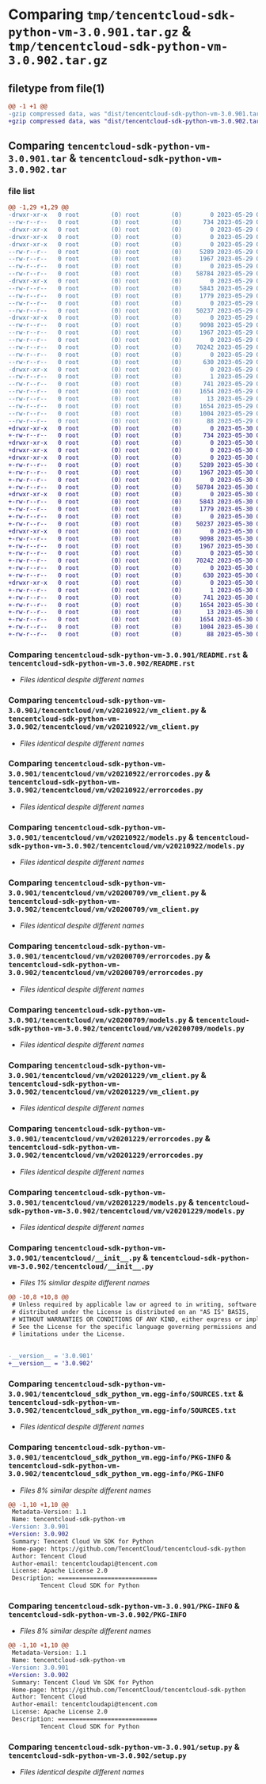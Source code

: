 # Comparing `tmp/tencentcloud-sdk-python-vm-3.0.901.tar.gz` & `tmp/tencentcloud-sdk-python-vm-3.0.902.tar.gz`

## filetype from file(1)

```diff
@@ -1 +1 @@
-gzip compressed data, was "dist/tencentcloud-sdk-python-vm-3.0.901.tar", last modified: Mon May 29 02:40:53 2023, max compression
+gzip compressed data, was "dist/tencentcloud-sdk-python-vm-3.0.902.tar", last modified: Tue May 30 00:36:46 2023, max compression
```

## Comparing `tencentcloud-sdk-python-vm-3.0.901.tar` & `tencentcloud-sdk-python-vm-3.0.902.tar`

### file list

```diff
@@ -1,29 +1,29 @@
-drwxr-xr-x   0 root         (0) root         (0)        0 2023-05-29 02:40:53.000000 tencentcloud-sdk-python-vm-3.0.901/
--rw-r--r--   0 root         (0) root         (0)      734 2023-05-29 02:40:53.000000 tencentcloud-sdk-python-vm-3.0.901/README.rst
-drwxr-xr-x   0 root         (0) root         (0)        0 2023-05-29 02:40:53.000000 tencentcloud-sdk-python-vm-3.0.901/tencentcloud/
-drwxr-xr-x   0 root         (0) root         (0)        0 2023-05-29 02:40:53.000000 tencentcloud-sdk-python-vm-3.0.901/tencentcloud/vm/
-drwxr-xr-x   0 root         (0) root         (0)        0 2023-05-29 02:40:53.000000 tencentcloud-sdk-python-vm-3.0.901/tencentcloud/vm/v20210922/
--rw-r--r--   0 root         (0) root         (0)     5289 2023-05-29 02:40:53.000000 tencentcloud-sdk-python-vm-3.0.901/tencentcloud/vm/v20210922/vm_client.py
--rw-r--r--   0 root         (0) root         (0)     1967 2023-05-29 02:40:53.000000 tencentcloud-sdk-python-vm-3.0.901/tencentcloud/vm/v20210922/errorcodes.py
--rw-r--r--   0 root         (0) root         (0)        0 2023-05-29 02:40:53.000000 tencentcloud-sdk-python-vm-3.0.901/tencentcloud/vm/v20210922/__init__.py
--rw-r--r--   0 root         (0) root         (0)    58784 2023-05-29 02:40:53.000000 tencentcloud-sdk-python-vm-3.0.901/tencentcloud/vm/v20210922/models.py
-drwxr-xr-x   0 root         (0) root         (0)        0 2023-05-29 02:40:53.000000 tencentcloud-sdk-python-vm-3.0.901/tencentcloud/vm/v20200709/
--rw-r--r--   0 root         (0) root         (0)     5843 2023-05-29 02:40:53.000000 tencentcloud-sdk-python-vm-3.0.901/tencentcloud/vm/v20200709/vm_client.py
--rw-r--r--   0 root         (0) root         (0)     1779 2023-05-29 02:40:53.000000 tencentcloud-sdk-python-vm-3.0.901/tencentcloud/vm/v20200709/errorcodes.py
--rw-r--r--   0 root         (0) root         (0)        0 2023-05-29 02:40:53.000000 tencentcloud-sdk-python-vm-3.0.901/tencentcloud/vm/v20200709/__init__.py
--rw-r--r--   0 root         (0) root         (0)    50237 2023-05-29 02:40:53.000000 tencentcloud-sdk-python-vm-3.0.901/tencentcloud/vm/v20200709/models.py
-drwxr-xr-x   0 root         (0) root         (0)        0 2023-05-29 02:40:53.000000 tencentcloud-sdk-python-vm-3.0.901/tencentcloud/vm/v20201229/
--rw-r--r--   0 root         (0) root         (0)     9098 2023-05-29 02:40:53.000000 tencentcloud-sdk-python-vm-3.0.901/tencentcloud/vm/v20201229/vm_client.py
--rw-r--r--   0 root         (0) root         (0)     1967 2023-05-29 02:40:53.000000 tencentcloud-sdk-python-vm-3.0.901/tencentcloud/vm/v20201229/errorcodes.py
--rw-r--r--   0 root         (0) root         (0)        0 2023-05-29 02:40:53.000000 tencentcloud-sdk-python-vm-3.0.901/tencentcloud/vm/v20201229/__init__.py
--rw-r--r--   0 root         (0) root         (0)    70242 2023-05-29 02:40:53.000000 tencentcloud-sdk-python-vm-3.0.901/tencentcloud/vm/v20201229/models.py
--rw-r--r--   0 root         (0) root         (0)        0 2023-05-29 02:40:53.000000 tencentcloud-sdk-python-vm-3.0.901/tencentcloud/vm/__init__.py
--rw-r--r--   0 root         (0) root         (0)      630 2023-05-29 02:40:53.000000 tencentcloud-sdk-python-vm-3.0.901/tencentcloud/__init__.py
-drwxr-xr-x   0 root         (0) root         (0)        0 2023-05-29 02:40:53.000000 tencentcloud-sdk-python-vm-3.0.901/tencentcloud_sdk_python_vm.egg-info/
--rw-r--r--   0 root         (0) root         (0)        1 2023-05-29 02:40:53.000000 tencentcloud-sdk-python-vm-3.0.901/tencentcloud_sdk_python_vm.egg-info/dependency_links.txt
--rw-r--r--   0 root         (0) root         (0)      741 2023-05-29 02:40:53.000000 tencentcloud-sdk-python-vm-3.0.901/tencentcloud_sdk_python_vm.egg-info/SOURCES.txt
--rw-r--r--   0 root         (0) root         (0)     1654 2023-05-29 02:40:53.000000 tencentcloud-sdk-python-vm-3.0.901/tencentcloud_sdk_python_vm.egg-info/PKG-INFO
--rw-r--r--   0 root         (0) root         (0)       13 2023-05-29 02:40:53.000000 tencentcloud-sdk-python-vm-3.0.901/tencentcloud_sdk_python_vm.egg-info/top_level.txt
--rw-r--r--   0 root         (0) root         (0)     1654 2023-05-29 02:40:53.000000 tencentcloud-sdk-python-vm-3.0.901/PKG-INFO
--rw-r--r--   0 root         (0) root         (0)     1004 2023-05-29 02:40:53.000000 tencentcloud-sdk-python-vm-3.0.901/setup.py
--rw-r--r--   0 root         (0) root         (0)       88 2023-05-29 02:40:53.000000 tencentcloud-sdk-python-vm-3.0.901/setup.cfg
+drwxr-xr-x   0 root         (0) root         (0)        0 2023-05-30 00:36:46.000000 tencentcloud-sdk-python-vm-3.0.902/
+-rw-r--r--   0 root         (0) root         (0)      734 2023-05-30 00:36:46.000000 tencentcloud-sdk-python-vm-3.0.902/README.rst
+drwxr-xr-x   0 root         (0) root         (0)        0 2023-05-30 00:36:46.000000 tencentcloud-sdk-python-vm-3.0.902/tencentcloud/
+drwxr-xr-x   0 root         (0) root         (0)        0 2023-05-30 00:36:46.000000 tencentcloud-sdk-python-vm-3.0.902/tencentcloud/vm/
+drwxr-xr-x   0 root         (0) root         (0)        0 2023-05-30 00:36:46.000000 tencentcloud-sdk-python-vm-3.0.902/tencentcloud/vm/v20210922/
+-rw-r--r--   0 root         (0) root         (0)     5289 2023-05-30 00:36:46.000000 tencentcloud-sdk-python-vm-3.0.902/tencentcloud/vm/v20210922/vm_client.py
+-rw-r--r--   0 root         (0) root         (0)     1967 2023-05-30 00:36:46.000000 tencentcloud-sdk-python-vm-3.0.902/tencentcloud/vm/v20210922/errorcodes.py
+-rw-r--r--   0 root         (0) root         (0)        0 2023-05-30 00:36:46.000000 tencentcloud-sdk-python-vm-3.0.902/tencentcloud/vm/v20210922/__init__.py
+-rw-r--r--   0 root         (0) root         (0)    58784 2023-05-30 00:36:46.000000 tencentcloud-sdk-python-vm-3.0.902/tencentcloud/vm/v20210922/models.py
+drwxr-xr-x   0 root         (0) root         (0)        0 2023-05-30 00:36:46.000000 tencentcloud-sdk-python-vm-3.0.902/tencentcloud/vm/v20200709/
+-rw-r--r--   0 root         (0) root         (0)     5843 2023-05-30 00:36:46.000000 tencentcloud-sdk-python-vm-3.0.902/tencentcloud/vm/v20200709/vm_client.py
+-rw-r--r--   0 root         (0) root         (0)     1779 2023-05-30 00:36:46.000000 tencentcloud-sdk-python-vm-3.0.902/tencentcloud/vm/v20200709/errorcodes.py
+-rw-r--r--   0 root         (0) root         (0)        0 2023-05-30 00:36:46.000000 tencentcloud-sdk-python-vm-3.0.902/tencentcloud/vm/v20200709/__init__.py
+-rw-r--r--   0 root         (0) root         (0)    50237 2023-05-30 00:36:46.000000 tencentcloud-sdk-python-vm-3.0.902/tencentcloud/vm/v20200709/models.py
+drwxr-xr-x   0 root         (0) root         (0)        0 2023-05-30 00:36:46.000000 tencentcloud-sdk-python-vm-3.0.902/tencentcloud/vm/v20201229/
+-rw-r--r--   0 root         (0) root         (0)     9098 2023-05-30 00:36:46.000000 tencentcloud-sdk-python-vm-3.0.902/tencentcloud/vm/v20201229/vm_client.py
+-rw-r--r--   0 root         (0) root         (0)     1967 2023-05-30 00:36:46.000000 tencentcloud-sdk-python-vm-3.0.902/tencentcloud/vm/v20201229/errorcodes.py
+-rw-r--r--   0 root         (0) root         (0)        0 2023-05-30 00:36:46.000000 tencentcloud-sdk-python-vm-3.0.902/tencentcloud/vm/v20201229/__init__.py
+-rw-r--r--   0 root         (0) root         (0)    70242 2023-05-30 00:36:46.000000 tencentcloud-sdk-python-vm-3.0.902/tencentcloud/vm/v20201229/models.py
+-rw-r--r--   0 root         (0) root         (0)        0 2023-05-30 00:36:46.000000 tencentcloud-sdk-python-vm-3.0.902/tencentcloud/vm/__init__.py
+-rw-r--r--   0 root         (0) root         (0)      630 2023-05-30 00:36:46.000000 tencentcloud-sdk-python-vm-3.0.902/tencentcloud/__init__.py
+drwxr-xr-x   0 root         (0) root         (0)        0 2023-05-30 00:36:46.000000 tencentcloud-sdk-python-vm-3.0.902/tencentcloud_sdk_python_vm.egg-info/
+-rw-r--r--   0 root         (0) root         (0)        1 2023-05-30 00:36:46.000000 tencentcloud-sdk-python-vm-3.0.902/tencentcloud_sdk_python_vm.egg-info/dependency_links.txt
+-rw-r--r--   0 root         (0) root         (0)      741 2023-05-30 00:36:46.000000 tencentcloud-sdk-python-vm-3.0.902/tencentcloud_sdk_python_vm.egg-info/SOURCES.txt
+-rw-r--r--   0 root         (0) root         (0)     1654 2023-05-30 00:36:46.000000 tencentcloud-sdk-python-vm-3.0.902/tencentcloud_sdk_python_vm.egg-info/PKG-INFO
+-rw-r--r--   0 root         (0) root         (0)       13 2023-05-30 00:36:46.000000 tencentcloud-sdk-python-vm-3.0.902/tencentcloud_sdk_python_vm.egg-info/top_level.txt
+-rw-r--r--   0 root         (0) root         (0)     1654 2023-05-30 00:36:46.000000 tencentcloud-sdk-python-vm-3.0.902/PKG-INFO
+-rw-r--r--   0 root         (0) root         (0)     1004 2023-05-30 00:36:46.000000 tencentcloud-sdk-python-vm-3.0.902/setup.py
+-rw-r--r--   0 root         (0) root         (0)       88 2023-05-30 00:36:46.000000 tencentcloud-sdk-python-vm-3.0.902/setup.cfg
```

### Comparing `tencentcloud-sdk-python-vm-3.0.901/README.rst` & `tencentcloud-sdk-python-vm-3.0.902/README.rst`

 * *Files identical despite different names*

### Comparing `tencentcloud-sdk-python-vm-3.0.901/tencentcloud/vm/v20210922/vm_client.py` & `tencentcloud-sdk-python-vm-3.0.902/tencentcloud/vm/v20210922/vm_client.py`

 * *Files identical despite different names*

### Comparing `tencentcloud-sdk-python-vm-3.0.901/tencentcloud/vm/v20210922/errorcodes.py` & `tencentcloud-sdk-python-vm-3.0.902/tencentcloud/vm/v20210922/errorcodes.py`

 * *Files identical despite different names*

### Comparing `tencentcloud-sdk-python-vm-3.0.901/tencentcloud/vm/v20210922/models.py` & `tencentcloud-sdk-python-vm-3.0.902/tencentcloud/vm/v20210922/models.py`

 * *Files identical despite different names*

### Comparing `tencentcloud-sdk-python-vm-3.0.901/tencentcloud/vm/v20200709/vm_client.py` & `tencentcloud-sdk-python-vm-3.0.902/tencentcloud/vm/v20200709/vm_client.py`

 * *Files identical despite different names*

### Comparing `tencentcloud-sdk-python-vm-3.0.901/tencentcloud/vm/v20200709/errorcodes.py` & `tencentcloud-sdk-python-vm-3.0.902/tencentcloud/vm/v20200709/errorcodes.py`

 * *Files identical despite different names*

### Comparing `tencentcloud-sdk-python-vm-3.0.901/tencentcloud/vm/v20200709/models.py` & `tencentcloud-sdk-python-vm-3.0.902/tencentcloud/vm/v20200709/models.py`

 * *Files identical despite different names*

### Comparing `tencentcloud-sdk-python-vm-3.0.901/tencentcloud/vm/v20201229/vm_client.py` & `tencentcloud-sdk-python-vm-3.0.902/tencentcloud/vm/v20201229/vm_client.py`

 * *Files identical despite different names*

### Comparing `tencentcloud-sdk-python-vm-3.0.901/tencentcloud/vm/v20201229/errorcodes.py` & `tencentcloud-sdk-python-vm-3.0.902/tencentcloud/vm/v20201229/errorcodes.py`

 * *Files identical despite different names*

### Comparing `tencentcloud-sdk-python-vm-3.0.901/tencentcloud/vm/v20201229/models.py` & `tencentcloud-sdk-python-vm-3.0.902/tencentcloud/vm/v20201229/models.py`

 * *Files identical despite different names*

### Comparing `tencentcloud-sdk-python-vm-3.0.901/tencentcloud/__init__.py` & `tencentcloud-sdk-python-vm-3.0.902/tencentcloud/__init__.py`

 * *Files 1% similar despite different names*

```diff
@@ -10,8 +10,8 @@
 # Unless required by applicable law or agreed to in writing, software
 # distributed under the License is distributed on an "AS IS" BASIS,
 # WITHOUT WARRANTIES OR CONDITIONS OF ANY KIND, either express or implied.
 # See the License for the specific language governing permissions and
 # limitations under the License.
 
 
-__version__ = '3.0.901'
+__version__ = '3.0.902'
```

### Comparing `tencentcloud-sdk-python-vm-3.0.901/tencentcloud_sdk_python_vm.egg-info/SOURCES.txt` & `tencentcloud-sdk-python-vm-3.0.902/tencentcloud_sdk_python_vm.egg-info/SOURCES.txt`

 * *Files identical despite different names*

### Comparing `tencentcloud-sdk-python-vm-3.0.901/tencentcloud_sdk_python_vm.egg-info/PKG-INFO` & `tencentcloud-sdk-python-vm-3.0.902/tencentcloud_sdk_python_vm.egg-info/PKG-INFO`

 * *Files 8% similar despite different names*

```diff
@@ -1,10 +1,10 @@
 Metadata-Version: 1.1
 Name: tencentcloud-sdk-python-vm
-Version: 3.0.901
+Version: 3.0.902
 Summary: Tencent Cloud Vm SDK for Python
 Home-page: https://github.com/TencentCloud/tencentcloud-sdk-python
 Author: Tencent Cloud
 Author-email: tencentcloudapi@tencent.com
 License: Apache License 2.0
 Description: ============================
         Tencent Cloud SDK for Python
```

### Comparing `tencentcloud-sdk-python-vm-3.0.901/PKG-INFO` & `tencentcloud-sdk-python-vm-3.0.902/PKG-INFO`

 * *Files 8% similar despite different names*

```diff
@@ -1,10 +1,10 @@
 Metadata-Version: 1.1
 Name: tencentcloud-sdk-python-vm
-Version: 3.0.901
+Version: 3.0.902
 Summary: Tencent Cloud Vm SDK for Python
 Home-page: https://github.com/TencentCloud/tencentcloud-sdk-python
 Author: Tencent Cloud
 Author-email: tencentcloudapi@tencent.com
 License: Apache License 2.0
 Description: ============================
         Tencent Cloud SDK for Python
```

### Comparing `tencentcloud-sdk-python-vm-3.0.901/setup.py` & `tencentcloud-sdk-python-vm-3.0.902/setup.py`

 * *Files identical despite different names*

